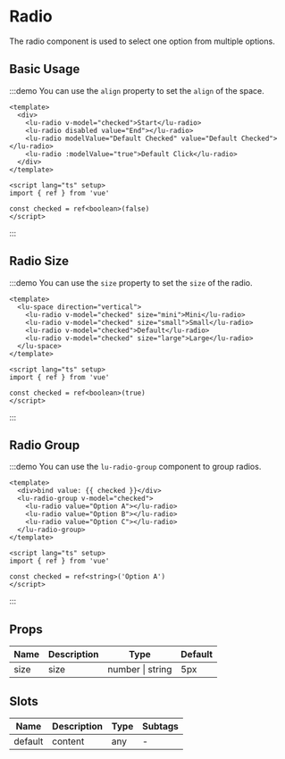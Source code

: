 # Radio

The radio component is used to select one option from multiple options.

## Basic Usage

:::demo You can use the `align` property to set the `align` of the space.

```vue
<template>
  <div>
    <lu-radio v-model="checked">Start</lu-radio>
    <lu-radio disabled value="End"></lu-radio>
    <lu-radio modelValue="Default Checked" value="Default Checked"></lu-radio>
    <lu-radio :modelValue="true">Default Click</lu-radio>
  </div>
</template>

<script lang="ts" setup>
import { ref } from 'vue'

const checked = ref<boolean>(false)
</script>
```

:::

## Radio Size

:::demo You can use the `size` property to set the `size` of the radio.

```vue
<template>
  <lu-space direction="vertical">
    <lu-radio v-model="checked" size="mini">Mini</lu-radio>
    <lu-radio v-model="checked" size="small">Small</lu-radio>
    <lu-radio v-model="checked">Default</lu-radio>
    <lu-radio v-model="checked" size="large">Large</lu-radio>
  </lu-space>
</template>

<script lang="ts" setup>
import { ref } from 'vue'

const checked = ref<boolean>(true)
</script>
```

:::

## Radio Group

:::demo You can use the `lu-radio-group` component to group radios.

```vue
<template>
  <div>bind value: {{ checked }}</div>
  <lu-radio-group v-model="checked">
    <lu-radio value="Option A"></lu-radio>
    <lu-radio value="Option B"></lu-radio>
    <lu-radio value="Option C"></lu-radio>
  </lu-radio-group>
</template>

<script lang="ts" setup>
import { ref } from 'vue'

const checked = ref<string>('Option A')
</script>
```

:::

## Props

| Name | Description | Type             | Default |
| ---- | ----------- | ---------------- | ------- |
| size | size        | number \| string | 5px     |

## Slots

| Name    | Description | Type | Subtags |
| ------- | ----------- | ---- | ------- |
| default | content     | any  | -       |

